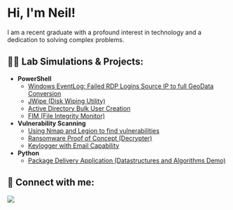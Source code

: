 # Hi, I'm Neil!

I am a recent graduate with a profound interest in technology and a dedication to solving complex problems.

<h2>👨‍💻 Lab Simulations & Projects:</h2>

</b></i>
- <b>PowerShell</b>
  - [Windows EventLog: Failed RDP Logins Source IP to full GeoData Conversion](https://github.com/joshmadakor1/Sentinel-Lab)
  - [JWipe (Disk Wiping Utility)](https://github.com/joshmadakor1/Jwipe.PowerShell)
  - [Active Directory Bulk User Creation](https://github.com/joshmadakor1/AD_PS)
  - [FIM (File Integrity Monitor)](https://github.com/joshmadakor1/PowerShell-Integrity-FIM)
- <b>Vulnerability Scanning</b>
  - [Using Nmap and Legion to find vulnerabilities](https://github.com/ns214/Nmap-and-Legion-for-vulnerability-scanning)
  - [Ransomware Proof of Concept (Decrypter)](https://github.com/joshmadakor1/DecrypterPOC)
  - [Keylogger with Email Capability](https://github.com/joshmadakor1/Key-Logger-With-Email)
- <b>Python</b>
  - [Package Delivery Application (Datastructures and Algorithms Demo)](https://github.com/joshmadakor1/Package-Delivery-Pathfinding-Algorithm)


<h2> 🤳 Connect with me:</h2>

<a href="https://linkedin.com/in/neil-stafford"><img src="https://img.shields.io/badge/-LinkedIn-0072b1?&style=for-the-badge&logo=linkedin&logoColor=white" /></a>
